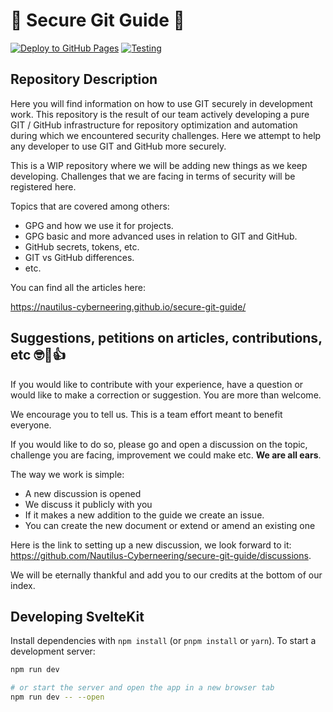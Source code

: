 # 🚨 Secure Git Guide 🚨

[![Deploy to GitHub Pages](https://github.com/nautilus-cyberneering/secure-git-guide/actions/workflows/deploy.yml/badge.svg)](https://github.com/nautilus-cyberneering/secure-git-guide/actions/workflows/deploy.yml) [![Testing](https://github.com/nautilus-cyberneering/secure-git-guide/actions/workflows/testing.yml/badge.svg)](https://github.com/nautilus-cyberneering/secure-git-guide/actions/workflows/testing.yml)

## Repository Description

Here you will find information on how to use GIT securely in development work.
This repository is the result of our team actively developing a pure GIT / GitHub infrastructure for repository optimization and automation during which we encountered security challenges.
Here we attempt to help any developer to use GIT and GitHub more securely.

This is a WIP repository where we will be adding new things as we keep developing.
Challenges that we are facing in terms of security will be registered here.

Topics that are covered among others:

- GPG and how we use it for projects.
- GPG basic and more advanced uses in relation to GIT and GitHub.
- GitHub secrets, tokens, etc.
- GIT vs GitHub differences.
- etc.

You can find all the articles here:

<https://nautilus-cyberneering.github.io/secure-git-guide/>

## Suggestions, petitions on articles, contributions, etc 🤓🤡👍

If you would like to contribute with your experience, have a question or would like to make a correction or suggestion. You are more than welcome.

We encourage you to tell us. This is a team effort meant to benefit everyone.

If you would like to do so, please go and open a discussion on the topic, challenge you are facing, improvement we could make etc. **We are all ears**.

The way we work is simple:

- A new discussion is opened
- We discuss it publicly with you
- If it makes a new addition to the guide we create an issue.
- You can create the new document or extend or amend an existing one

Here is the link to setting up a new discussion, we look forward to it: <https://github.com/Nautilus-Cyberneering/secure-git-guide/discussions>.

We will be eternally thankful and add you to our credits at the bottom of our index.

## Developing SvelteKit

Install dependencies with `npm install` (or `pnpm install` or `yarn`). To start a development server:

```bash
npm run dev

# or start the server and open the app in a new browser tab
npm run dev -- --open
```
